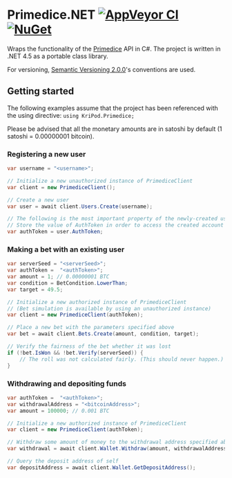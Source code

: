 # Primedice.NET [![AppVeyor CI](https://img.shields.io/appveyor/ci/kripod/primedice-net/master.svg)](https://ci.appveyor.com/project/kripod/primedice-net) [![NuGet](https://img.shields.io/nuget/v/Primedice.NET.svg)](https://www.nuget.org/packages/Primedice.NET)
Wraps the functionality of the [Primedice][] API in C#.
The project is written in .NET 4.5 as a portable class library.

For versioning, [Semantic Versioning 2.0.0][]'s conventions are used.

[Primedice]: https://primedice.com
[Semantic Versioning 2.0.0]: http://semver.org/spec/v2.0.0.html

## Getting started

The following examples assume that the project has been referenced with the 
using directive: `using KriPod.Primedice;`

Please be advised that all the monetary amounts are in satoshi by default
(1 satoshi = 0.00000001 bitcoin).

### Registering a new user
``` csharp
var username = "<username>";

// Initialize a new unauthorized instance of PrimediceClient
var client = new PrimediceClient();

// Create a new user
var user = await client.Users.Create(username);

// The following is the most important property of the newly-created user
// Store the value of AuthToken in order to access the created account later
var authToken = user.AuthToken;
```

### Making a bet with an existing user
``` csharp
var serverSeed = "<serverSeed>";
var authToken =  "<authToken>";
var amount = 1; // 0.00000001 BTC
var condition = BetCondition.LowerThan;
var target = 49.5;

// Initialize a new authorized instance of PrimediceClient
// (Bet simulation is available by using an unauthorized instance)
var client = new PrimediceClient(authToken);

// Place a new bet with the parameters specified above
var bet = await client.Bets.Create(amount, condition, target);

// Verify the fairness of the bet whether it was lost
if (!bet.IsWon && !bet.Verify(serverSeed)) {
    // The roll was not calculated fairly. (This should never happen.)
}
```

### Withdrawing and depositing funds
``` csharp
var authToken =  "<authToken>";
var withdrawalAddress = "<bitcoinAddress>";
var amount = 100000; // 0.001 BTC

// Initialize a new authorized instance of PrimediceClient
var client = new PrimediceClient(authToken);

// Withdraw some amount of money to the withdrawal address specified above
var withdrawal = await client.Wallet.Withdraw(amount, withdrawalAddress);

// Query the deposit address of self
var depositAddress = await client.Wallet.GetDepositAddress();
```
